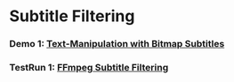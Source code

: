 # Subtitle Filtering

### Demo 1: [Text-Manipulation with Bitmap Subtitles](Demo1/)

### TestRun 1: [FFmpeg Subtitle Filtering](TestRun1/)
